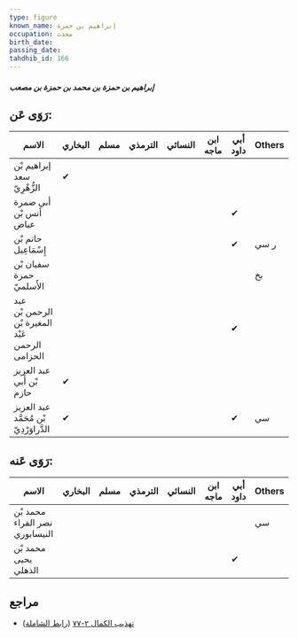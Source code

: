 ```yaml
---
type: figure
known_name: إبراهيم بن حمزة
occupation: محدث
birth_date:
passing_date:
tahdhib_id: 166
---
```

##### إبراهيم بن حمزة بن محمد بن حمزة بن مصعب

## رَوَى عَن:
| الاسم                                           | البخاري | مسلم | الترمذي | النسائي | ابن ماجه | أبي داود | Others |
| ----------------------------------------------- | ------- | ---- | ------- | ------- | -------- | -------- | ------ |
| إبراهيم بْن سعد الزُّهْرِيّ                     | ✔       |      |         |         |          |          |        |
| أبي ضمرة أنس بْن عياض                           |         |      |         |         |          | ✔        |        |
| حاتم بْن إِسْمَاعِيل                            |         |      |         |         |          | ✔        | ر سي   |
| سفيان بْن حمزة الأَسلميّ                        |         |      |         |         |          |          | بخ     |
| عبد الرحمن بْن المغيرة بْن عَبْد الرحمن الحزامى |         |      |         |         |          | ✔        |        |
| عبد العزيز بْن أَبي حازم                        | ✔       |      |         |         |          |          |        |
| عبد العزيز بْن مُحَمَّد الدَّراوَرْدِيّ         | ✔       |      |         |         |          | ✔        | سي     |
## رَوَى عَنه:
| الاسم                          | البخاري | مسلم | الترمذي | النسائي | ابن ماجه | أبي داود | Others |
| ------------------------------ | ------- | ---- | ------- | ------- | -------- | -------- | ------ |
| محمد بْن نصر الفراء النيسابوري |         |      |         |         |          |          | سي     |
| محمد بْن يحيى الذهلي           |         |      |         |         |          | ✔        |        |
## مراجع
- [تهذيب الكمال ٢-٧٧](obsidian://open?vault=Tahdhib-al-Kamal&file=Figures/١٦٦-إبراهيم%20بن%20حمزة%20بن%20محمد%20بن%20حمزة%20بن%20مصعب) ([رابط الشاملة](https://shamela.ws/book/3722/558))